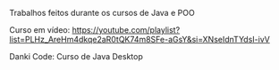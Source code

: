 Trabalhos feitos durante os cursos de Java e POO

Curso em vídeo: https://youtube.com/playlist?list=PLHz_AreHm4dkqe2aR0tQK74m8SFe-aGsY&si=XNseIdnTYdsI-ivV

Danki Code: Curso de Java Desktop
